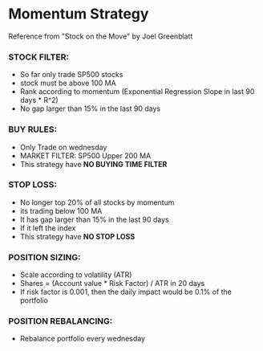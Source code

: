 # Momentum Strategy
Reference from "Stock on the Move" by Joel Greenblatt


### STOCK FILTER: 
- So far only trade SP500 stocks
- stock must be above 100 MA
- Rank according to momentum (Exponential Regression Slope in last 90 days * R^2)
- No gap larger than 15% in the last 90 days

### BUY RULES:
- Only Trade on wednesday
- MARKET FILTER: SP500 Upper 200 MA
- This strategy have **NO BUYING TIME FILTER**

### STOP LOSS:
- No longer top 20% of all stocks by momentum
- its trading below 100 MA
- It has gap larger than 15% in the last 90 days
- If it left the index
- This strategy have **NO STOP LOSS**

### POSITION SIZING:
- Scale according to volatility (ATR)
- Shares = (Account value * Risk Factor) / ATR in 20 days
- If risk factor is 0.001, then the daily impact would be 0.1% of the portfolio


### POSITION REBALANCING:
- Rebalance portfolio every wednesday

